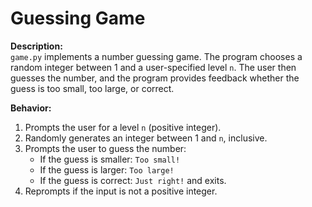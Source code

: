 # Guessing Game

**Description:**  
`game.py` implements a number guessing game. The program chooses a random integer between 1 and a user-specified level `n`. The user then guesses the number, and the program provides feedback whether the guess is too small, too large, or correct.

**Behavior:**
1. Prompts the user for a level `n` (positive integer).
2. Randomly generates an integer between 1 and `n`, inclusive.
3. Prompts the user to guess the number:
   - If the guess is smaller: `Too small!`
   - If the guess is larger: `Too large!`
   - If the guess is correct: `Just right!` and exits.
4. Reprompts if the input is not a positive integer.

